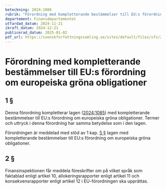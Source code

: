 ```yaml
---
beteckning: 2024:1086
rubrik: "Förordning med kompletterande bestämmelser till EU:s förordning om europeiska gröna obligationer"
departement: Finansdepartementet
utfardad_datum: 2024-11-21
ikraft_datum: 2024-12-21
publicerad_datum: 2025-01-02
pdf_url: https://svenskforfattningssamling.se/sites/default/files/sfs/2024-11/SFS2024-1086.pdf
---
```


# Förordning med kompletterande bestämmelser till EU:s förordning om europeiska gröna obligationer

## 1 §

Denna förordning kompletterar lagen ([2024:1085](https://selex.se/eli/sfs/2024/1085)) med kompletterande bestämmelser till EU:s förordning om europeiska gröna obligationer. Termer och uttryck i denna förordning har samma betydelse som i den lagen.

Förordningen är meddelad med stöd av 1 kap. [5 §](#kap1.5) lagen med kompletterande bestämmelser till EU:s förordning om europeiska gröna obligationer.

## 2 §

Finansinspektionen får meddela föreskrifter om på vilket språk som faktablad enligt artikel 10, allokeringsrapporter enligt artikel 11 och konsekvensrapporter enligt artikel 12 i EU-förordningen ska upprättas.